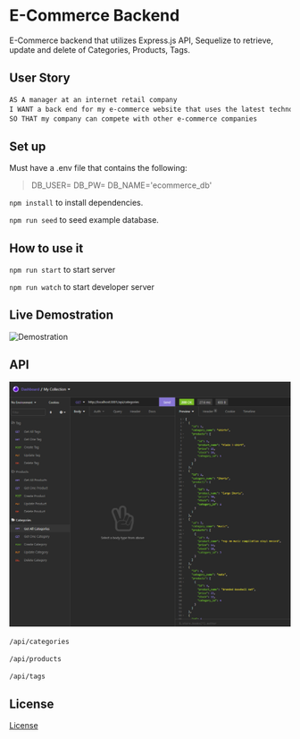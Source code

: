 # E-Commerce Backend

E-Commerce backend that utilizes Express.js API, Sequelize to retrieve, update and delete of Categories, Products, Tags.

## User Story

```md
AS A manager at an internet retail company
I WANT a back end for my e-commerce website that uses the latest technologies
SO THAT my company can compete with other e-commerce companies
```

## Set up

Must have a .env file that contains the following:

>DB_USER=
>DB_PW=
>DB_NAME='ecommerce_db'

`npm install` to install dependencies.

`npm run seed` to seed example database.

## How to use it

`npm run start` to start server

`npm run watch` to start developer server

## Live Demostration

![Demostration](https://drive.google.com/file/d/1ZS1L1bY2r7JmrVT3dKV5svVHFmcHVhvh/view?usp=sharing)

## API

![GetRequest](./assets/images/getrequest.png)

`/api/categories`

`/api/products`

`/api/tags`

## License

[License](./LICENSE)

